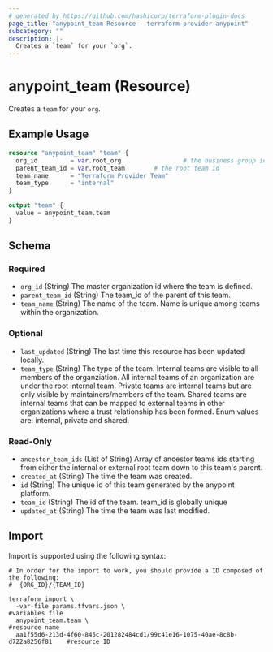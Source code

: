 ```yaml
---
# generated by https://github.com/hashicorp/terraform-plugin-docs
page_title: "anypoint_team Resource - terraform-provider-anypoint"
subcategory: ""
description: |-
  Creates a `team` for your `org`.
---
```


# anypoint_team (Resource)

Creates a `team` for your `org`.

## Example Usage

```terraform
resource "anypoint_team" "team" {
  org_id         = var.root_org                 # the business group id
  parent_team_id = var.root_team        # the root team id
  team_name      = "Terraform Provider Team"
  team_type      = "internal"
}

output "team" {
  value = anypoint_team.team
}
```

<!-- schema generated by tfplugindocs -->
## Schema

### Required

- `org_id` (String) The master organization id where the team is defined.
- `parent_team_id` (String) The team_id of the parent of this team.
- `team_name` (String) The name of the team. Name is unique among teams within the organization.

### Optional

- `last_updated` (String) The last time this resource has been updated locally.
- `team_type` (String) The type of the team. Internal teams are visible to all members of the organziation. 
				All internal teams of an organization are under the root internal team. 
				Private teams are internal teams but are only visible by maintainers/members of the team. 
				Shared teams are internal teams that can be mapped to external teams in other organizations where a trust relationship has been formed.
				Enum values are: internal, private and shared.

### Read-Only

- `ancestor_team_ids` (List of String) Array of ancestor teams ids starting from either the internal or external root team down to this team's parent.
- `created_at` (String) The time the team was created.
- `id` (String) The unique id of this team generated by the anypoint platform.
- `team_id` (String) The id of the team. team_id is globally unique
- `updated_at` (String) The time the team was last modified.

## Import

Import is supported using the following syntax:

```shell
# In order for the import to work, you should provide a ID composed of the following:
#  {ORG_ID}/{TEAM_ID}

terraform import \
  -var-file params.tfvars.json \                                               #variables file
  anypoint_team.team \                                                         #resource name
  aa1f55d6-213d-4f60-845c-201282484cd1/99c41e16-1075-40ae-8c8b-d722a8256f81    #resource ID
```

